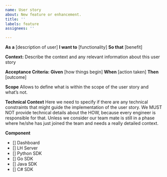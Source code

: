 ```yaml
---
name: User story
about: New feature or enhancement.
title: ''
labels: feature
assignees: ''

---
```


**As a** [description of user]
**I want to** [functionality]
**So that** [benefit]

**Context:**
Describe the context and any relevant information about this user story

**Acceptance Criteria:**
**Given** [how things begin]
**When** [action taken]
**Then** [outcome]

**Scope**
Allows to define what is within the scope of the user story and what’s not.

**Technical Context**
Here we need to specify if there are any technical constraints that might guide the implementation of the user story.
We MUST NOT provide technical details about the HOW, because every engineer is responsible for that.
Unless we consider our team mate is still in a phase where he/she has just joined the team and needs a really detailed context.

**Component**

* [] Dashboard
* [] LH Server
* [] Python SDK
* [] Go SDK
* [] Java SDK
* [] C# SDK
